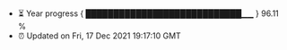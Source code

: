 - ⏳ Year progress { ████████████████████████████▁▁ } 96.11 %
- ⏰ Updated on Fri, 17 Dec 2021 19:17:10 GMT

